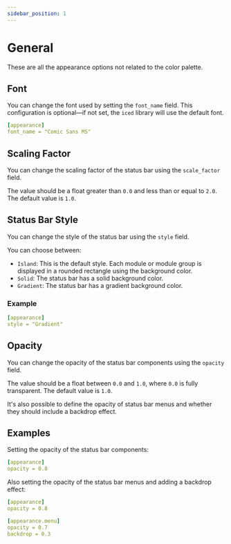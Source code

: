 ```yaml
---
sidebar_position: 1
---
```


# General

These are all the appearance options not related to the color palette.

## Font

You can change the font used by setting the `font_name` field. This configuration
is optional—if not set, the `iced` library will use the default font.

```yaml
[appearance]
font_name = "Comic Sans MS"
```

## Scaling Factor

You can change the scaling factor of the status bar using the `scale_factor` field.

The value should be a float greater than `0.0` and less than or equal to `2.0`.
The default value is `1.0`.

## Status Bar Style

You can change the style of the status bar using the `style` field.

You can choose between:

- `Island`: This is the default style. Each module or module group is displayed
  in a rounded rectangle using the background color.
- `Solid`: The status bar has a solid background color.
- `Gradient`: The status bar has a gradient background color.

### Example

```yaml
[appearance]
style = "Gradient"
```

## Opacity

You can change the opacity of the status bar components using the `opacity` field.

The value should be a float between `0.0` and `1.0`, where `0.0` is fully transparent.
The default value is `1.0`.

It's also possible to define the opacity of status bar menus and whether they should
include a backdrop effect.

## Examples

Setting the opacity of the status bar components:

```yaml
[appearance]
opacity = 0.8
```

Also setting the opacity of the status bar menus and adding a backdrop effect:

```yaml
[appearance]
opacity = 0.8

[appearance.menu]
opacity = 0.7
backdrop = 0.3
```
